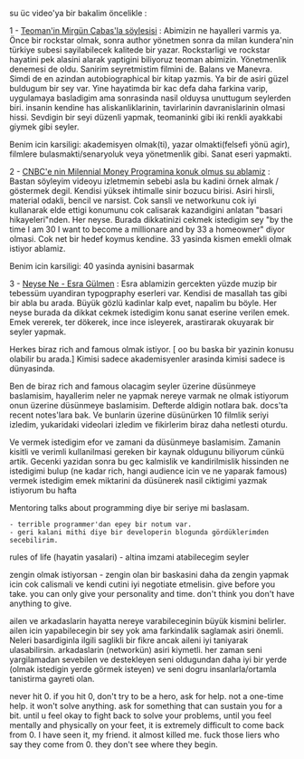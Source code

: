 su üc video'ya bir bakalim öncelikle : 

1 - [Teoman'in Mirgün Cabas'la söylesisi](https://www.youtube.com/watch?v=Gu_RN3BVgFg) : Abimizin ne hayalleri varmis ya. Önce bir rockstar olmak, sonra author yönetmen sonra da milan kundera'nin türkiye subesi sayilabilecek kalitede bir yazar. Rockstarligi ve rockstar hayatini pek alasini alarak yaptigini biliyoruz teoman abimizin. Yönetmenlik denemesi de oldu. Sanirim seyretmistim filmini de. Balans ve Manevra. Simdi de en azindan autobiographical bir kitap yazmis. Ya bir de asiri güzel buldugum bir sey var. Yine hayatimda bir kac defa daha farkina varip, uygulamaya basladigim ama sonrasinda nasil olduysa unuttugum seylerden biri. insanin kendine has aliskanliklarinin, tavirlarinin davranislarinin olmasi hissi. Sevdigin bir seyi düzenli yapmak, teomaninki gibi iki renkli ayakkabi giymek gibi seyler. 

Benim icin karsiligi: akademisyen olmak(ti), yazar olmakti(felsefi yönü agir), filmlere bulasmakti/senaryoluk veya yönetmenlik gibi. Sanat eseri yapmakti.

2 - [CNBC'e nin Milennial Money Programina konuk olmus su ablamiz](https://www.youtube.com/watch?v=KrB9iSd38LA) : Bastan söyleyim videoyu izletmemin sebebi asla bu kadini örnek almak / göstermek degil. Kendisi yüksek ihtimalle sinir bozucu birisi. Asiri hirsli, material odakli, bencil ve narsist. Cok sansli ve networkunu cok iyi kullanarak elde ettigi konumunu cok calisarak kazandigini anlatan "basari hikayeleri"nden. Her neyse. Burada dikkatinizi cekmek istedigim sey "by the time I am 30 I want to become a millionare and by 33 a homeowner" diyor olmasi. Cok net bir hedef koymus kendine. 33 yasinda kismen emekli olmak istiyor ablamiz. 

Benim icin karsiligi: 40 yasinda aynisini basarmak

3 - [Neyse Ne - Esra Gülmen](https://www.youtube.com/watch?v=FR9GUxedOJU) : Esra ablamizin gercekten yüzde muzip bir tebessüm uyandiran typogpraphy eserleri var. Kendisi de masallah tas gibi bir abla bu arada. Büyük gözlü kadinlar kalp evet, napalim bu böyle. Her neyse burada da dikkat cekmek istedigim konu sanat eserine verilen emek. Emek vererek, ter dökerek, ince ince isleyerek, arastirarak okuyarak bir seyler yapmak. 

Herkes biraz rich and famous olmak istiyor. [ oo  bu baska bir yazinin konusu olabilir bu arada.] Kimisi sadece akademisyenler arasinda kimisi sadece is dünyasinda. 

Ben de biraz rich and famous olacagim seyler üzerine düsünmeye baslamisim, hayallerim neler ne yapmak nereye varmak ne olmak istiyorum onun üzerine düsünmeye baslamisim. Defterde aldigin notlara bak. docs'ta recent notes'lara bak. Ve bunlarin üzerine düsünürken 10 filmlik seriyi izledim, yukaridaki videolari izledim ve fikirlerim biraz daha netlesti oturdu. 

Ve vermek istedigim efor ve zamani da düsünmeye baslamisim. Zamanin kisitli ve verimli kullanilmasi gereken bir kaynak oldugunu biliyorum cünkü artik. Gecenki yazidan sonra bu gec kalmislik ve kandirilmislik hissinden ne istedigimi bulup (ne kadar rich, hangi audience icin ve ne yaparak famous) vermek istedigim emek miktarini da düsünerek nasil ciktigimi yazmak istiyorum bu hafta


Mentoring talks about programming diye bir seriye mi baslasam. 

    - terrible programmer'dan epey bir notum var. 
    - geri kalani mithi diye bir developerin blogunda gördüklerimden secebilirim. 

rules of life (hayatin yasalari) - altina imzami atabilecegim seyler

zengin olmak istiyorsan - zengin olan bir baskasini daha da zengin yapmak icin cok calismali ve kendi cutini iyi negotiate etmelisin. give before you take. you can only give your personality and time. don't think you don't have anything to give.

ailen ve arkadaslarin hayatta nereye varabileceginin büyük kismini belirler. ailen icin yapabilecegin bir sey yok ama farkindalik saglamak asiri önemli. Neleri basardiginla ilgili saglikli bir fikre ancak aileni iyi taniyarak ulasabilirsin. arkadaslarin (networkün) asiri kiymetli. her zaman seni yargilamadan sevebilen ve destekleyen seni oldugundan daha iyi bir yerde (olmak istedigin yerde görmek isteyen) ve seni dogru insanlarla/ortamla tanistirma gayreti olan. 

never hit 0. if you hit 0, don't try to be a hero, ask for help. not a one-time help. it won't solve anything. ask for something that can sustain you for a bit. until u feel okay to fight back to solve your problems, until you feel mentally and physically on your feet,  it is extremely difficult to come back from 0. I have seen it, my friend. it almost killed me. fuck those liers who say they come from 0. they don't see where they begin. 


